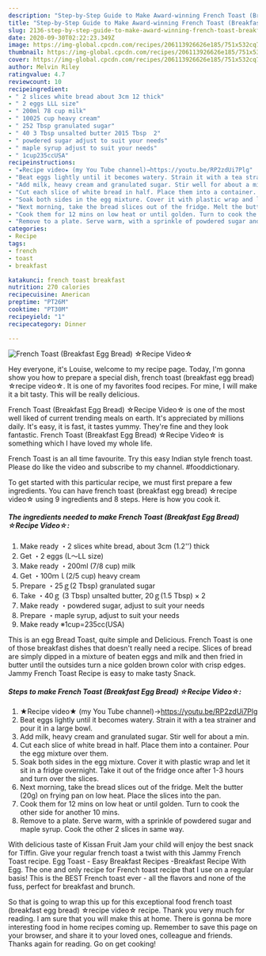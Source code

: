 ```yaml
---
description: "Step-by-Step Guide to Make Award-winning French Toast (Breakfast Egg Bread) ☆Recipe Video☆"
title: "Step-by-Step Guide to Make Award-winning French Toast (Breakfast Egg Bread) ☆Recipe Video☆"
slug: 2136-step-by-step-guide-to-make-award-winning-french-toast-breakfast-egg-bread-recipe-video
date: 2020-09-30T02:22:23.349Z
image: https://img-global.cpcdn.com/recipes/206113926626e185/751x532cq70/french-toast-breakfast-egg-bread-☆recipe-video☆-recipe-main-photo.jpg
thumbnail: https://img-global.cpcdn.com/recipes/206113926626e185/751x532cq70/french-toast-breakfast-egg-bread-☆recipe-video☆-recipe-main-photo.jpg
cover: https://img-global.cpcdn.com/recipes/206113926626e185/751x532cq70/french-toast-breakfast-egg-bread-☆recipe-video☆-recipe-main-photo.jpg
author: Melvin Riley
ratingvalue: 4.7
reviewcount: 10
recipeingredient:
- " 2 slices white bread about 3cm 12 thick"
- " 2 eggs LLL size"
- " 200ml 78 cup milk"
- " 10025 cup heavy cream"
- " 252 Tbsp granulated sugar"
- " 40 3 Tbsp unsalted butter 2015 Tbsp  2"
- " powdered sugar adjust to suit your needs"
- " maple syrup adjust to suit your needs"
- " 1cup235ccUSA"
recipeinstructions:
- "★Recipe video★ (my You Tube channel)→https://youtu.be/RP2zdUi7Plg"
- "Beat eggs lightly until it becomes watery. Strain it with a tea strainer and pour it in a large bowl."
- "Add milk, heavy cream and granulated sugar. Stir well for about a min."
- "Cut each slice of white bread in half. Place them into a container. Pour the egg mixture over them."
- "Soak both sides in the egg mixture. Cover it with plastic wrap and let it sit in a fridge overnight. Take it out of the fridge once after 1-3 hours and turn over the slices."
- "Next morning, take the bread slices out of the fridge. Melt the butter (20g) on frying pan on low heat. Place the slices into the pan."
- "Cook them for 12 mins on low heat or until golden. Turn to cook the other side for another 10 mins."
- "Remove to a plate. Serve warm, with a sprinkle of powdered sugar and maple syrup. Cook the other 2 slices in same way."
categories:
- Recipe
tags:
- french
- toast
- breakfast

katakunci: french toast breakfast 
nutrition: 270 calories
recipecuisine: American
preptime: "PT26M"
cooktime: "PT30M"
recipeyield: "1"
recipecategory: Dinner

---
```



![French Toast (Breakfast Egg Bread) ☆Recipe Video☆](https://img-global.cpcdn.com/recipes/206113926626e185/751x532cq70/french-toast-breakfast-egg-bread-☆recipe-video☆-recipe-main-photo.jpg)

Hey everyone, it's Louise, welcome to my recipe page. Today, I'm gonna show you how to prepare a special dish, french toast (breakfast egg bread) ☆recipe video☆. It is one of my favorites food recipes. For mine, I will make it a bit tasty. This will be really delicious.

French Toast (Breakfast Egg Bread) ☆Recipe Video☆ is one of the most well liked of current trending meals on earth. It's appreciated by millions daily. It's easy, it is fast, it tastes yummy. They're fine and they look fantastic. French Toast (Breakfast Egg Bread) ☆Recipe Video☆ is something which I have loved my whole life.

French Toast is an all time favourite. Try this easy Indian style french toast. Please do like the video and subscribe to my channel. #fooddictionary.


To get started with this particular recipe, we must first prepare a few ingredients. You can have french toast (breakfast egg bread) ☆recipe video☆ using 9 ingredients and 8 steps. Here is how you cook it.

<!--inarticleads1-->

##### The ingredients needed to make French Toast (Breakfast Egg Bread) ☆Recipe Video☆:

1. Make ready  ・2 slices white bread, about 3cm (1.2&#39;&#39;) thick
1. Get  ・2 eggs (L～LL size)
1. Make ready  ・200ml (7/8 cup) milk
1. Get  ・100ｍｌ(2/5 cup) heavy cream
1. Prepare  ・25ｇ(2 Tbsp) granulated sugar
1. Take  ・40ｇ (3 Tbsp) unsalted butter, 20ｇ(1.5 Tbsp) × 2
1. Make ready  ・powdered sugar, adjust to suit your needs
1. Prepare  ・maple syrup, adjust to suit your needs
1. Make ready  ※1cup=235cc(USA)


This is an egg Bread Toast, quite simple and Delicious. French Toast is one of those breakfast dishes that doesn&#39;t really need a recipe. Slices of bread are simply dipped in a mixture of beaten eggs and milk and then fried in butter until the outsides turn a nice golden brown color with crisp edges. Jammy French Toast Recipe is easy to make tasty Snack. 

<!--inarticleads2-->

##### Steps to make French Toast (Breakfast Egg Bread) ☆Recipe Video☆:

1. ★Recipe video★ (my You Tube channel)→https://youtu.be/RP2zdUi7Plg
1. Beat eggs lightly until it becomes watery. Strain it with a tea strainer and pour it in a large bowl.
1. Add milk, heavy cream and granulated sugar. Stir well for about a min.
1. Cut each slice of white bread in half. Place them into a container. Pour the egg mixture over them.
1. Soak both sides in the egg mixture. Cover it with plastic wrap and let it sit in a fridge overnight. Take it out of the fridge once after 1-3 hours and turn over the slices.
1. Next morning, take the bread slices out of the fridge. Melt the butter (20g) on frying pan on low heat. Place the slices into the pan.
1. Cook them for 12 mins on low heat or until golden. Turn to cook the other side for another 10 mins.
1. Remove to a plate. Serve warm, with a sprinkle of powdered sugar and maple syrup. Cook the other 2 slices in same way.


With delicious taste of Kissan Fruit Jam your child will enjoy the best snack for Tiffin. Give your regular french toast a twist with this Jammy French Toast recipe. Egg Toast - Easy Breakfast Recipes -Breakfast Recipe With Egg. The one and only recipe for French toast recipe that I use on a regular basis! This is the BEST French toast ever - all the flavors and none of the fuss, perfect for breakfast and brunch. 

So that is going to wrap this up for this exceptional food french toast (breakfast egg bread) ☆recipe video☆ recipe. Thank you very much for reading. I am sure that you will make this at home. There is gonna be more interesting food in home recipes coming up. Remember to save this page on your browser, and share it to your loved ones, colleague and friends. Thanks again for reading. Go on get cooking!
